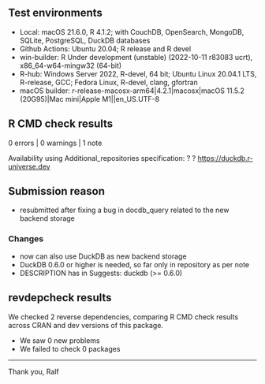 ## Test environments

* Local: macOS 21.6.0, R 4.1.2; with CouchDB, OpenSearch, MongoDB, SQLite, PostgreSQL, DuckDB databases
* Github Actions: Ubuntu 20.04; R release and R devel
* win-builder: R Under development (unstable) (2022-10-11 r83083 ucrt), x86_64-w64-mingw32 (64-bit)
* R-hub: Windows Server 2022, R-devel, 64 bit; Ubuntu Linux 20.04.1 LTS, R-release, GCC; Fedora Linux, R-devel, clang, gfortran
* macOS builder: r-release-macosx-arm64|4.2.1|macosx|macOS 11.5.2 (20G95)|Mac mini|Apple M1||en_US.UTF-8

## R CMD check results

0 errors | 0 warnings | 1 note

Availability using Additional_repositories specification:
  ?   ?   https://duckdb.r-universe.dev

## Submission reason

 * resubmitted after fixing a bug in docdb_query related to the new backend storage

### Changes

 * now can also use DuckDB as new backend storage
 * DuckDB 0.6.0 or higher is needed, so far only in repository as per note
 * DESCRIPTION has in Suggests: duckdb (>= 0.6.0)

## revdepcheck results

We checked 2 reverse dependencies, comparing R CMD check results across CRAN and dev versions of this package.

 * We saw 0 new problems
 * We failed to check 0 packages

--------

Thank you,
Ralf
